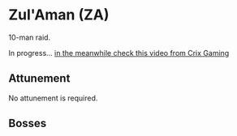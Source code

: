 # Zul'Aman (ZA)

10-man raid.

In progress... [in the meanwhile check this video from Crix Gaming](https://www.youtube.com/watch?v=V5PWxWR3fos)

## Attunement

No attunement is required.

## Bosses
